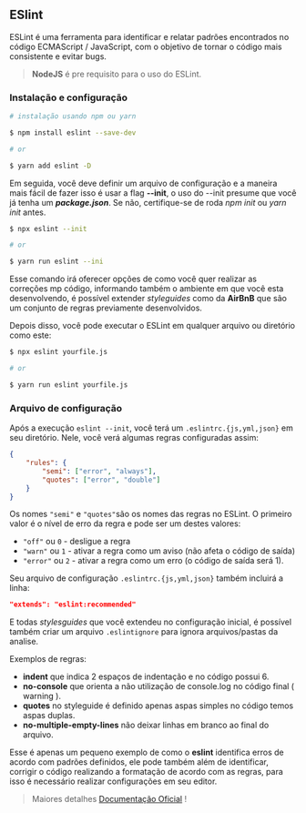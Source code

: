 ## ESlint


ESLint é uma ferramenta para identificar e relatar padrões encontrados no código ECMAScript / JavaScript, com o objetivo de tornar o código mais consistente e evitar bugs.

> **NodeJS** é pre requisito para o uso do ESLint.

### Instalação e configuração

```bash
# instalação usando npm ou yarn

$ npm install eslint --save-dev

# or

$ yarn add eslint -D
```

Em seguida, você deve definir um arquivo de configuração e a maneira mais fácil de fazer isso é usar a flag **--init**, o uso do --init presume que você já tenha um ***package.json***. Se não, certifique-se de roda *npm init* ou *yarn init* antes.

```bash
$ npx eslint --init

# or

$ yarn run eslint --ini
```
Esse comando irá oferecer opções de como você quer realizar as correções mp código, informando também o ambiente em que você esta desenvolvendo, é possível extender *styleguides* como da **AirBnB** que são um conjunto de regras previamente desenvolvidos.

Depois disso, você pode executar o ESLint em qualquer arquivo ou diretório como este:

```bash
$ npx eslint yourfile.js

# or

$ yarn run eslint yourfile.js
```

### Arquivo de configuração

Após a execução `eslint --init`, você terá um `.eslintrc.{js,yml,json}` em seu diretório. Nele, você verá algumas regras configuradas assim:


```JSON
{
    "rules": {
        "semi": ["error", "always"],
        "quotes": ["error", "double"]
    }
}
```
Os nomes `"semi"` e `"quotes"`são os nomes das regras no ESLint. O primeiro valor é o nível de erro da regra e pode ser um destes valores:

- `"off"` ou `0` - desligue a regra
- `"warn"` ou `1` - ativar a regra como um aviso (não afeta o código de saída)
- `"error"` ou `2` - ativar a regra como um erro (o código de saída será 1).

Seu arquivo de configuração `.eslintrc.{js,yml,json}` também incluirá a linha:


```JSON
"extends": "eslint:recommended"
```
 E todas *stylesguides* que você extendeu no configuração inicial, é possível também criar um arquivo `.eslintignore` para ignora arquivos/pastas da analise.

<!-- *Exemplo de detecção* -->

<!-- ![eslint](https://ik.imagekit.io/Nscmnt/eslintError_1__Osjow-3Q_.png?ik-sdk-version=javascript-1.4.3&updatedAt=1654089437699) -->

Exemplos de regras:

- **indent** que indica 2 espaços de indentação e no código possui 6.
- **no-console** que orienta a não utilização de console.log no código final ( warning ).
- **quotes** no styleguide é definido apenas aspas simples no código temos aspas duplas.
- **no-multiple-empty-lines** não deixar linhas em branco ao final do arquivo.

Esse é apenas um pequeno exemplo de como o **eslint** identifica erros de acordo com padrões definidos, ele pode também além de identificar, corrigir o código realizando a formatação de acordo com as regras, para isso é necessário realizar configurações em seu editor.


> Maiores detalhes [Documentação Oficial](https://eslint.org/docs/user-guide/configuring/) !